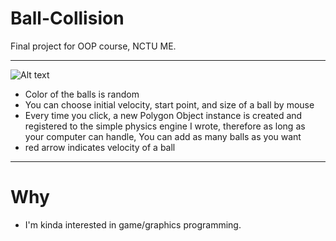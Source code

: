 # Ball-Collision
Final project for OOP course, NCTU ME.


******


![Alt text](https://github.com/Sciencethebird/Collision/blob/master/collision_demo_1.PNG)
- Color of the balls is random
- You can choose initial velocity, start point, and size of a ball by mouse
- Every time you click, a new Polygon Object instance is created and registered to the simple physics engine I wrote, therefore as long as your computer can handle, You can add as many balls as you want
- red arrow indicates velocity of a ball
****
# Why
- I'm kinda interested in game/graphics programming. 
